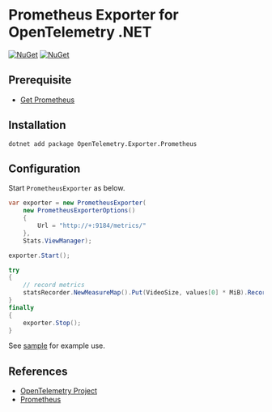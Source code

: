 # Prometheus Exporter for OpenTelemetry .NET

[![NuGet](https://img.shields.io/nuget/v/OpenTelemetry.Exporter.Prometheus.svg)](https://www.nuget.org/packages/OpenTelemetry.Exporter.Prometheus)
[![NuGet](https://img.shields.io/nuget/dt/OpenTelemetry.Exporter.Prometheus.svg)](https://www.nuget.org/packages/OpenTelemetry.Exporter.Prometheus)

## Prerequisite

* [Get Prometheus](https://prometheus.io/docs/introduction/first_steps/)

## Installation

```shell
dotnet add package OpenTelemetry.Exporter.Prometheus
```

## Configuration

Start `PrometheusExporter` as below.

```csharp
var exporter = new PrometheusExporter(
    new PrometheusExporterOptions()
    {
        Url = "http://+:9184/metrics/"
    },
    Stats.ViewManager);

exporter.Start();

try
{
    // record metrics
    statsRecorder.NewMeasureMap().Put(VideoSize, values[0] * MiB).Record();
}
finally
{
    exporter.Stop();
}
```

See
[sample](https://github.com/open-telemetry/opentelemetry-dotnet/blob/master/samples/Exporters/Console/TestPrometheus.cs)
for example use.

## References

* [OpenTelemetry Project](https://opentelemetry.io/)
* [Prometheus](https://prometheus.io)
